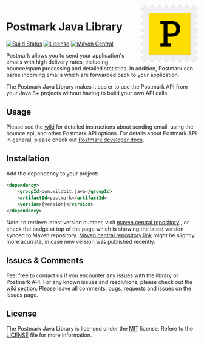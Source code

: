 <img src="postmark.png" alt="Postmark Logo" title="Postmark" width="148" height="148" align="right">

# Postmark Java Library
[![Build Status](https://travis-ci.org/wildbit/postmark-java.svg?branch=master)](https://travis-ci.org/wildbit/postmark-java)
[![License](http://img.shields.io/badge/license-MIT-blue.svg?style=flat)](http://www.opensource.org/licenses/MIT)
[![Maven Central](https://maven-badges.herokuapp.com/maven-central/com.wildbit.java/postmark/badge.svg)](https://maven-badges.herokuapp.com/maven-central/com.wildbit.java/postmark)
 
Postmark allows you to send your application's emails with high delivery rates, including bounce/spam processing and detailed statistics. 
In addition, Postmark can parse incoming emails which are forwarded back to your application.

The Postmark Java Library makes it easier to use the Postmark API from your Java 8+ projects without having to build your own API calls. 

## Usage

Please see the [wiki](https://github.com/wildbit/postmark-java/wiki) for detailed instructions about sending email, using the bounce api, and other Postmark API options.
For details about Postmark API in general, please check out [Postmark developer docs](https://postmarkapp.com/developer).

## Installation

Add the dependency to your project:

``` xml
<dependency>
    <groupId>com.wildbit.java</groupId>
    <artifactId>postmark</artifactId>
    <version>{version}</version>
</dependency>
```

Note: to retrieve latest version number, visit [maven central repository](http://repo1.maven.org/maven2/com/wildbit/java/postmark/) , or check the badge at top of the page which is showing the latest version synced to Maven repository.
[Maven central repository link](http://repo1.maven.org/maven2/com/wildbit/java/postmark/) might be slightly more acurrate, in case new version was published recently.

## Issues & Comments

Feel free to contact us if you encounter any issues with the library or Postmark API. For any known issues and resolutions, please check out the [wiki section](https://github.com/wildbit/postmark-java/wiki/Known-issues-and-how-to-resolve-them).
Please leave all comments, bugs, requests and issues on the Issues page.  

## License

The Postmark Java Library is licensed under the [MIT](http://www.opensource.org/licenses/mit-license.php) license. 
Refere to the [LICENSE](https://github.com/wildbit/postmark-java/blob/master/LICENSE) file for more information.
